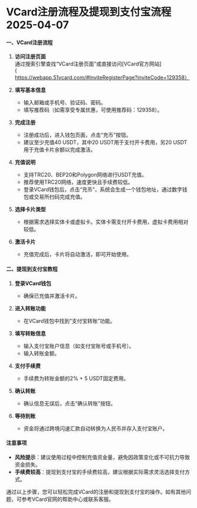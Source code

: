 # VCard注册流程及提现到支付宝流程2025-04-07

#### 一、VCard注册流程
1. **访问注册页面**  
   通过搜索引擎查找“VCard注册页面”或直接访问[VCard官方网站](https://webapp.51vcard.com/#InviteRegisterPage?inviteCode=129358）

2. **填写基本信息**  
   - 输入邮箱或手机号、验证码、密码。
   - 填写推荐码（如需享受专属优惠，可使用推荐码：129358）。

3. **完成注册**  
   - 注册成功后，进入钱包页面，点击“充币”按钮。
   - 建议至少充值40 USDT，其中20 USDT用于支付开卡费用，另20 USDT用于充值卡片余额以完成激活。

4. **充值说明**  
   - 支持TRC20、BEP20和Polygon网络进行USDT充值。
   - 推荐使用TRC20网络，速度更快且手续费较低。
   - 登录VCard钱包后，点击“充币”，系统会生成一个钱包地址，通过数字钱包或交易所扫码完成充值。

5. **选择卡片类型**  
   - 根据需求选择实体卡或虚拟卡。实体卡需支付开卡费用，虚拟卡费用相对较低。

6. **激活卡片**  
   - 充值完成后，卡片将自动激活，即可开始使用。

#### 二、提现到支付宝教程
1. **登录VCard钱包**  
   - 确保已充值并激活卡片。

2. **进入转账功能**  
   - 在VCard钱包中找到“支付宝转账”功能。

3. **填写转账信息**  
   - 输入支付宝账户信息（如支付宝账号或手机号）。
   - 输入转账金额。

4. **支付手续费**  
   - 手续费为转账金额的2% + 5 USDT固定费用。

5. **确认转账**  
   - 确认信息无误后，点击“确认转账”按钮。

6. **等待到账**  
   - 资金将通过跨境闪速汇款自动转换为人民币并存入支付宝账户。

#### 注意事项
- **风险提示**：建议使用过程中控制充值资金量，避免因政策变化或不可抗力导致资金损失。
- **手续费较高**：提现到支付宝的手续费较高，建议根据实际需求灵活选择支付方式。

通过以上步骤，您可以轻松完成VCard的注册和提现到支付宝的操作。如有其他问题，可参考VCard官网的帮助中心或联系客服。
